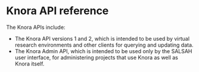 # Knora API reference

The Knora APIs include:

- The Knora API versions 1 and 2, which is intended to be used by virtual research environments and other clients for querying and updating data.
- The Knora Admin API, which is intended to be used only by the SALSAH user interface, for administering projects that use Knora as well as Knora itself.
